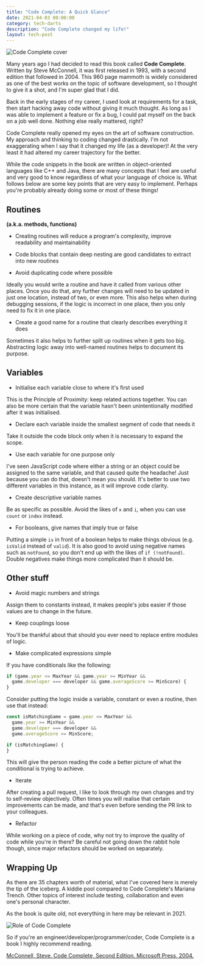 ```yaml
---
title: "Code Complete: A Quick Glance"
date: 2021-04-03 00:00:00
category: tech-darts
description: "Code Complete changed my life!"
layout: tech-post
---
```

<div class="image-container">
    <img src="images/code-complete.jpeg" alt="Code Complete cover">
</div>

Many years ago I had decided to read this book called **Code Complete**. Written by Steve McConnell, it was first released in 1993, with a second edition that followed in 2004. This 960 page mammoth is widely considered as one of the best works on the topic of software development, so I thought to give it a shot, and I'm super glad that I did.

Back in the early stages of my career, I used look at requirements for a task, then start hacking away code without giving it much thought. As long as I was able to implement a feature or fix a bug, I could pat myself on the back on a job well done. Nothing else really mattered, right?

Code Complete really opened my eyes on the art of software construction. My approach and thinking to coding changed drastically. I'm not exaggerating when I say that it changed my life (as a developer)! At the very least it had altered my career trajectory for the better.

While the code snippets in the book are written in object-oriented languages like C++ and Java, there are many concepts that I feel are useful and very good to know regardless of what your language of choice is. What follows below are some key points that are very easy to implement. Perhaps you're probably already doing some or most of these things!

## Routines

**(a.k.a. methods, functions)**

* Creating routines will reduce a program's complexity, improve readability and maintainability

* Code blocks that contain deep nesting are good candidates to extract into new routines

* Avoid duplicating code where possible

Ideally you would write a routine and have it called from various other places. Once you do that, any further changes will need to be updated in just one location, instead of two, or even more. This also helps when during debugging sessions, if the logic is incorrect in one place, then you only need to fix it in one place.

* Create a good name for a routine that clearly describes everything it does

Sometimes it also helps to further split up routines when it gets too big. Abstracting logic away into well-named routines helps to document its purpose.

## Variables

* Initialise each variable close to where it's first used

This is the Principle of Proximity: keep related actions together. You can also be more certain that the variable hasn't been unintentionally modified after it was initialised.

* Declare each variable inside the smallest segment of code that needs it

Take it outside the code block only when it is necessary to expand the scope.

* Use each variable for one purpose only

I've seen JavaScript code where either a string or an object could be assigned to the same variable, and that caused quite the headache! Just because you can do that, doesn't mean you should. It's better to use two different variables in this instance, as it will improve code clarity.

* Create descriptive variable names

Be as specific as possible. Avoid the likes of `x` and `i`, when you can use `count` or `index` instead.

* For booleans, give names that imply true or false

Putting a simple `is` in front of a boolean helps to make things obvious (e.g. `isValid` instead of `valid`). It is also good to avoid using negative names such as `notFound`, so you don't end up with the likes of `if (!notFound)`. Double negatives make things more complicated than it should be.

## Other stuff

* Avoid magic numbers and strings

Assign them to constants instead, it makes people's jobs easier if those values are to change in the future.

* Keep couplings loose

You'll be thankful about that should you ever need to replace entire modules of logic.

* Make complicated expressions simple

If you have conditionals like the following:

```javascript
if (game.year <= MaxYear && game.year >= MinYear &&
  game.developer === developer && game.averageScore >= MinScore) {
}
```
Consider putting the logic inside a variable, constant or even a routine, then use that instead:

```javascript
const isMatchingGame = game.year <= MaxYear &&
  game.year >= MinYear &&
  game.developer === developer &&
  game.averageScore >= MinScore;

if (isMatchingGame) {
}
```
This will give the person reading the code a better picture of what the conditional is trying to achieve.

* Iterate

After creating a pull request, I like to look through my own changes and try to self-review objectively. Often times you will realise that certain improvements can be made, and that's even before sending the PR link to your colleagues.

* Refactor

While working on a piece of code, why not try to improve the quality of code while you're in there? Be careful not going down the rabbit hole though, since major refactors should be worked on separately.

## Wrapping Up

As there are 35 chapters worth of material, what I've covered here is merely the tip of the iceberg. A kiddie pool compared to Code Complete's Mariana Trench. Other topics of interest include testing, collaboration and even one's personal character.

As the book is quite old, not everything in here may be relevant in 2021.

<div class="image-container">
    <img src="images/code-complete-role.png" alt="Role of Code Complete">
</div>

So if you're an engineer/developer/programmer/coder, Code Complete is a book I highly recommend reading. 

[McConnell, Steve. Code Complete, Second Edition. Microsoft Press, 2004.](https://www.amazon.com.au/Code-Complete-Developer-Best-Practices-ebook/dp/B00JDMPOSY/ref=tmm_kin_swatch_0?_encoding=UTF8&qid=1618640367&sr=8-1)